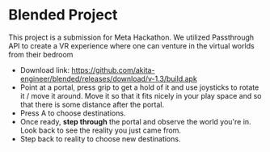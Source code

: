 # Blended Project

This project is a submission for Meta Hackathon. We utilized Passthrough API to create a VR experience where one can venture in the virtual worlds from their bedroom

- Download link: https://github.com/akita-engineer/blended/releases/download/v-1.3/build.apk
- Point at a portal, press grip to get a hold of it and use joysticks to rotate it / move it around. Move it so that it fits nicely in your play space and so that there is some distance after the portal.
- Press A to choose destinations.
- Once ready, **step through** the portal and observe the world you're in. Look back to see the reality you just came from.
- Step back to reality to choose new destinations.
